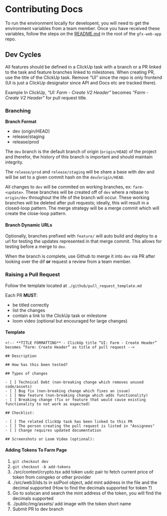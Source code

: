 # Contributing Docs

To run the environment locally for developent, you will need to get the environment variables from a team member. Once you have received these variables, follow the steps on the [README.md](https://github.com/GooseFX1/gfx-web-app) in the root of the `gfx-web-app` repo.

## Dev Cycles

All features should be defined in a ClickUp task with a branch or a PR linked to the task and feature branches linked to milestones. When creating PR, use the title of the ClickUp task. Remove “UI” since the repo is only frontend (UI is just a ClickUp designator since API and Docs etc are tracked there).

Example
In ClickUp, _“UI: Farm - Create V2 Header”_ becomes _“Farm - Create V2 Header”_ for pull request title.

### Branching

**Branch Format**

- dev (origin/HEAD)
- release/staging
- release/prod

The `dev` branch is the default branch of origin (`origin/HEAD`) of the project and therefor, the history of this branch is important and should maintain integrity.

The `release/prod` and `release/staging` will be share a base with dev and will be set to a given commit hash on the `dev`/`origin/HEAD`.

All changes to `dev` will be commited on working branches, ex: `farm-<update>`. These branches will be created off of `dev` where a rebase to `origin/dev` throughout the life of the branch will occur. These working branches will be deleted after pull requests; ideally, this will result in a closed-loop pattern. The merge strategy will be a merge commit which will create the close-loop pattern.

#### Branch Dynamic URLs

Optionally, branches prefixed with `feature/` will auto build and deploy to a url for testing the updates represented in that merge commit. This allows for testing before a merge to `dev`.

When the branch is complete, use Github to merge it into `dev` via PR after looking over the dif **or** request a review from a team member.

### Raising a Pull Request

Follow the template located at `./github/pull_request_template.md`

Each PR **MUST**:

- be titled correctly
- list the changes
- contain a link to the ClickUp task or milestone
- loom video (optional but encouraged for large changes)

#### Template

```
<!-- **TITLE FORMATTING** - ClickUp title “UI: Farm - Create Header” becomes “Farm: Create Header” as title of pull request -->

## Description

## How has this been tested?

## Types of changes

- [ ] Technical Debt (non-breaking change which removes unused code/assets)
- [ ] Bug fix (non-breaking change which fixes an issue)
- [ ] New feature (non-breaking change which adds functionality)
- [ ] Breaking change (fix or feature that would cause existing functionality to not work as expected)

## Checklist:

- [ ] The related ClickUp task has been linked to this PR
- [ ] The person creating the pull request is listed in "Assignees"
- [ ] Change requires updated documentation

## Screenshots or Loom Video (optional):
```

#### Adding Tokens To Farm Page

1. `git checkout dev`
2. `git checkout -b add-tokens`
3. ./src/context/crypto.tsx add token usdc pair to fetch current price of token from coingeko or other provider
4. ./src/web3/ids.ts in sslPool object, add mint address in the file and the decimal supported (How to find the decimals supported for token ?)
5. Go to solscan and search the mint address of the token, you will find the decimals supported
6. ./public/img/assets/ add image with the token short name
7. Submit PR to dev branch
